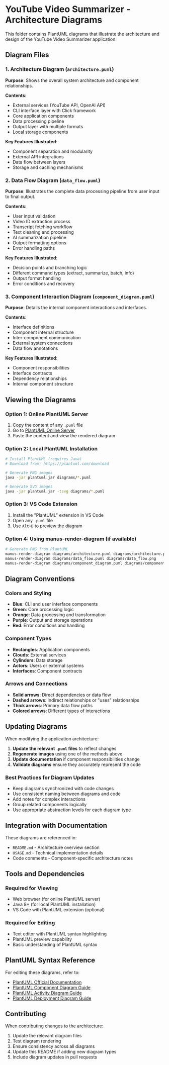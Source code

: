 # YouTube Video Summarizer - Architecture Diagrams

This folder contains PlantUML diagrams that illustrate the architecture and design of the YouTube Video Summarizer application.

## Diagram Files

### 1. Architecture Diagram (`architecture.puml`)
**Purpose**: Shows the overall system architecture and component relationships.

**Contents**:
- External services (YouTube API, OpenAI API)
- CLI interface layer with Click framework
- Core application components
- Data processing pipeline
- Output layer with multiple formats
- Local storage components

**Key Features Illustrated**:
- Component separation and modularity
- External API integrations
- Data flow between layers
- Storage and caching mechanisms

### 2. Data Flow Diagram (`data_flow.puml`)
**Purpose**: Illustrates the complete data processing pipeline from user input to final output.

**Contents**:
- User input validation
- Video ID extraction process
- Transcript fetching workflow
- Text cleaning and processing
- AI summarization pipeline
- Output formatting options
- Error handling paths

**Key Features Illustrated**:
- Decision points and branching logic
- Different command types (extract, summarize, batch, info)
- Output format handling
- Error conditions and recovery

### 3. Component Interaction Diagram (`component_diagram.puml`)
**Purpose**: Details the internal component interactions and interfaces.

**Contents**:
- Interface definitions
- Component internal structure
- Inter-component communication
- External system connections
- Data flow annotations

**Key Features Illustrated**:
- Component responsibilities
- Interface contracts
- Dependency relationships
- Internal component structure

## Viewing the Diagrams

### Option 1: Online PlantUML Server
1. Copy the content of any `.puml` file
2. Go to [PlantUML Online Server](http://www.plantuml.com/plantuml/uml/)
3. Paste the content and view the rendered diagram

### Option 2: Local PlantUML Installation
```bash
# Install PlantUML (requires Java)
# Download from: https://plantuml.com/download

# Generate PNG images
java -jar plantuml.jar diagrams/*.puml

# Generate SVG images
java -jar plantuml.jar -tsvg diagrams/*.puml
```

### Option 3: VS Code Extension
1. Install the "PlantUML" extension in VS Code
2. Open any `.puml` file
3. Use `Alt+D` to preview the diagram

### Option 4: Using manus-render-diagram (if available)
```bash
# Generate PNG from PlantUML
manus-render-diagram diagrams/architecture.puml diagrams/architecture.png
manus-render-diagram diagrams/data_flow.puml diagrams/data_flow.png
manus-render-diagram diagrams/component_diagram.puml diagrams/component_diagram.png
```

## Diagram Conventions

### Colors and Styling
- **Blue**: CLI and user interface components
- **Green**: Core processing logic
- **Orange**: Data processing and transformation
- **Purple**: Output and storage operations
- **Red**: Error conditions and handling

### Component Types
- **Rectangles**: Application components
- **Clouds**: External services
- **Cylinders**: Data storage
- **Actors**: Users or external systems
- **Interfaces**: Component contracts

### Arrows and Connections
- **Solid arrows**: Direct dependencies or data flow
- **Dashed arrows**: Indirect relationships or "uses" relationships
- **Thick arrows**: Primary data flow paths
- **Colored arrows**: Different types of interactions

## Updating Diagrams

When modifying the application architecture:

1. **Update the relevant `.puml` files** to reflect changes
2. **Regenerate images** using one of the methods above
3. **Update documentation** if component responsibilities change
4. **Validate diagrams** ensure they accurately represent the code

### Best Practices for Diagram Updates

- Keep diagrams synchronized with code changes
- Use consistent naming between diagrams and code
- Add notes for complex interactions
- Group related components logically
- Use appropriate abstraction levels for each diagram type

## Integration with Documentation

These diagrams are referenced in:
- `README.md` - Architecture overview section
- `USAGE.md` - Technical implementation details
- Code comments - Component-specific architecture notes

## Tools and Dependencies

### Required for Viewing
- Web browser (for online PlantUML server)
- Java 8+ (for local PlantUML installation)
- VS Code with PlantUML extension (optional)

### Required for Editing
- Text editor with PlantUML syntax highlighting
- PlantUML preview capability
- Basic understanding of PlantUML syntax

## PlantUML Syntax Reference

For editing these diagrams, refer to:
- [PlantUML Official Documentation](https://plantuml.com/)
- [PlantUML Component Diagram Guide](https://plantuml.com/component-diagram)
- [PlantUML Activity Diagram Guide](https://plantuml.com/activity-diagram-beta)
- [PlantUML Deployment Diagram Guide](https://plantuml.com/deployment-diagram)

## Contributing

When contributing changes to the architecture:

1. Update the relevant diagram files
2. Test diagram rendering
3. Ensure consistency across all diagrams
4. Update this README if adding new diagram types
5. Include diagram updates in pull requests

